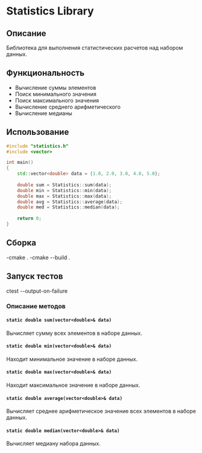 # Statistics Library

## Описание
Библиотека для выполнения статистических расчетов над набором данных.

## Функциональность
- Вычисление суммы элементов
- Поиск минимального значения
- Поиск максимального значения
- Вычисление среднего арифметического
- Вычисление медианы

## Использование

```cpp
#include "statistics.h"
#include <vector>

int main()
{
    std::vector<double> data = {1.0, 2.0, 3.0, 4.0, 5.0};
    
    double sum = Statistics::sum(data);
    double min = Statistics::min(data);
    double max = Statistics::max(data);
    double avg = Statistics::average(data);
    double med = Statistics::median(data);
    
    return 0;
}

```

## Сборка

-cmake .
-cmake --build .

## Запуск тестов

ctest --output-on-failure


### Описание методов

#### `static double sum(vector<double>& data)`
Вычисляет сумму всех элементов в наборе данных.

#### `static double min(vector<double>& data)`
Находит минимальное значение в наборе данных.

#### `static double max(vector<double>& data)`
Находит максимальное значение в наборе данных.

#### `static double average(vector<double>& data)`
Вычисляет среднее арифметическое значение всех элементов в наборе данных.

#### `static double median(vector<double>& data)`
Вычисляет медиану набора данных.